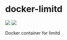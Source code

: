 # docker-limitd

[![](https://images.microbadger.com/badges/image/gregcoleman/docker-limitd.svg)](http://microbadger.com/images/gregcoleman/docker-limitd "")
[![](https://images.microbadger.com/badges/version/gregcoleman/docker-limitd.svg)](http://microbadger.com/images/gregcoleman/docker-limitd "")

Docker container for limitd
